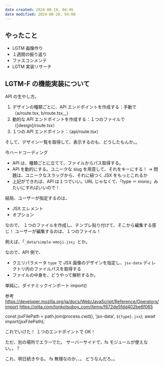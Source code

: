 ```yaml
---
date created: 2024-08-19, 04:46
date modified: 2024-08-20, 04:00
---
```


## やったこと

- LGTM 画像作り
- １週間の振り返り
- ファスコンメンテ
- LGTM 実装リサーチ

## LGTM-F の機能実装について

API の生やし方。

1. デザインの種類ごとに、API エンドポイントを作成する：手動で（a/route.tsx, b/route.tsx,,,）
2. 動的な API エンドポイントを作成する：１つのファイルで（[design]/route.tsx）
3. １つの API エンドポイント：（api/route.tsx）

そして、デザイン一覧を取得して、表示するのも、どうしたもんか。。

今ハードコーディング

- API は、種類ごとに立てて、ファイルからパス取得する。
- API を動的にする。ユニークな slug を用意して、それをキーにする！
  → 問題は、ユニークなスラッグから、それに紐つく JSX をもっとこれるか
- 上記ができれば、API は１つでいい。URL じゃなくて、「type ＝ mono」みたいにすればいいので！

結局、ユーザーが指定するのは、

- JSX エレメント
- オプション

なので、
１つのファイルを作成し、テンプレ貼り付けて、そこから編集する感じ！
ユーザーが編集するのは、１つのファイル！

例えば、「`_data/simple-emoji.jsx`」とか。

なので、API 側で、

- クエリパラメータ `type` で JSX 画像のデザインを指定し、`jsx-data` ディレクトリ内のファイルパスを取得する
- ファイルの中身を、どうやって解析するか。

単純に、ダイナミックインポート
import()

参考
https://developer.mozilla.org/ja/docs/Web/JavaScript/Reference/Operators/import
https://qiita.com/tonkotsuboy_com/items/f672de5fdd402be6f065

const jsxFilePath = path.join(process.cwd(), 'jsx-data', `${type}.jsx`);
await import(jsxFilePath);

これでいけた！
１つのエンドポイントで OK！

ただ、別の場所でエラーでた。
サーバーサイドで、fs モジュールが使えない。。？

これ、明日続きやる。
fs 無理なのか、、。
どうなんだろ。。
